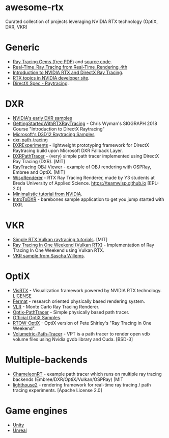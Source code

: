 # awesome-rtx
Curated collection of projects leveraging NVIDIA RTX technology (OptiX, DXR, VKR)

# Generic
- [Ray Tracing Gems (free PDF)](http://www.realtimerendering.com/raytracinggems/) and [source code](https://github.com/Apress/ray-tracing-gems).
- [Real-Time_Ray_Tracing from Real-Time_Rendering_4th](http://www.realtimerendering.com/Real-Time_Rendering_4th-Real-Time_Ray_Tracing.pdf)
- [Introduction to NVIDIA RTX and DirectX Ray Tracing](https://devblogs.nvidia.com/introduction-nvidia-rtx-directx-ray-tracing/).
- [RTX topics in NVIDIA developer site](https://devblogs.nvidia.com/tag/dxr/).
- [DirectX Spec - Raytracing](https://microsoft.github.io/DirectX-Specs/d3d/Raytracing.html).

# DXR
- [NVIDIA's early DXR samples](https://github.com/NVIDIAGameWorks/DxrTutorials)
- [GettingStartedWithRTXRayTracing](https://github.com/NVIDIAGameWorks/GettingStartedWithRTXRayTracing) - Chris Wyman's SIGGRAPH 2018 Course "Introduction to DirectX Raytracing"
- [Microsoft's D3D12 Raytracing Samples](https://github.com/Microsoft/DirectX-Graphics-Samples/tree/master/Samples/Desktop/D3D12Raytracing)
- [dxr-path-tracing](https://github.com/RikoOphorst/dxr-path-tracing)
- [DXRExperiments](https://github.com/philcn/DXRExperiments) - lightweight prototyping framework for DirectX Raytracing build upon Microsoft DXR Fallback Layer.
- [DXRPathTracer](https://github.com/TheRealMJP/DXRPathTracer) - (very) simple path tracer implemented using DirectX Ray Tracing (DXR). [MIT]
- [RayTracing OBJ Viewer](https://github.com/Twinklebear/rtobj) - example of OBJ rendering with OSPRay, Embree and OptiX. [MIT]
- [WispRenderer](https://github.com/TeamWisp/WispRenderer) - RTX Ray Tracing Renderer, made by Y3 students at Breda University of Applied Science. https://teamwisp.github.io [EPL-2.0]
- [Minimalistic tutorial from NVIDIA](https://github.com/NVIDIAGameWorks/DxrTutorials).
- [IntroToDXR](https://github.com/acmarrs/IntroToDXR) - barebones sample application to get you jump started with DXR.

# VKR
- [Simple RTX Vulkan raytracing tutorials](https://github.com/iOrange/rtxON). [MIT]
- [Ray Tracing In One Weekend (Vulkan RTX)](https://github.com/GPSnoopy/RayTracingInVulkan) - Implementation of Ray Tracing In One Weekend  using Vulkan RTX.
- [VKR sample from Sascha Willems](https://github.com/SaschaWillems/Vulkan/tree/master/examples/nv_ray_tracing_basic).

# OptiX
- [VisRTX](https://github.com/NVIDIA/VisRTX) - Visualization framework powered by NVIDIA RTX technology. [LICENSE](https://github.com/NVIDIA/VisRTX/blob/master/LICENSE)
- [Fermat](https://github.com/NVlabs/fermat) - research oriented physically based rendering system.
- [VLR](https://github.com/shocker-0x15/VLR) - Monte Carlo Ray Tracing Renderer.
- [Optix-PathTracer](https://github.com/knightcrawler25/Optix-PathTracer) - Simple physically based path tracer.
- [Official OptiX Samples](https://github.com/nvpro-samples/optix_advanced_samples).
- [RTOW-OptiX](https://github.com/ingowald/RTOW-OptiX) - OptiX version of Pete Shirley's "Ray Tracing in One Weekend".
- [Volumetric-Path-Tracer](https://github.com/sergeneren/Volumetric-Path-Tracer) - VPT is a path tracer to render open vdb volume files using Nvidia gvdb library and Cuda. [BSD-3]

# Multiple-backends
- [ChameleonRT](https://github.com/Twinklebear/ChameleonRT) - example path tracer which runs on multiple ray tracing backends (Embree/DXR/OptiX/Vulkan/OSPRay) [MIT
- [lighthouse2](https://github.com/jbikker/lighthouse2) - rendering framework for real-time ray tracing / path tracing experiments. [Apache License 2.0]

# Game engines
- [Unity](https://unity.com/ray-tracing)
- [Unreal](https://docs.unrealengine.com/en-us/Engine/Rendering/RayTracing)
